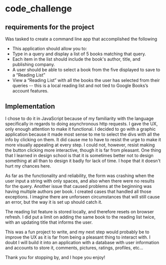 # code_challenge

## requirements for the project
Was tasked to create a command line app that accomplished the following
  *  This application should allow you to:
  *  Type in a query and display a list of 5 books matching that query.
  *  Each item in the list should include the book's author, title, and publishing company.
  *  A user should be able to select a book from the five displayed to save to a “Reading List”
  *  View a “Reading List” with all the books the user has selected from their queries -- this is a local reading list and not tied to Google Books’s account features.

## Implementation
I chose to do it in JavaScript because of my familiarity with the language specifically in regards to doing asynchronous http requests. I gave the UX, only enough attention to make it functional. I decided to go with a graphic application because it made most sense to me to select the divs with all the info by clicking on them. It did cause me to have to resist the urge to make it more visually appealing at every step. I could not, however, resist making the button clicking more interactive, though it is far from pleasant. One thing that I learned in design school is that it is sometimes better not to design something at all than to design it badly for lack of time. I hope that it doesn't hurt my chances here.

As far as the functionality and reliability, the form was crashing when the user input a string with only spaces, and also when there were no results for the query. Another issue that caused problems at the beginning was having multiple authors per book. I created cases that handled all those exceptions. I imagine there are unforseen circumstances that will still cause an error, but the way it is set up should catch it. 

The reading list feature is stored locally, and therefore resets on browser refresh. I did put a limit on adding the same book to the reading list twice, with an updating title that informs the user.

This was a fun project to write, and my next step would probably be to improve the UX as it is far from being a pleasant thing to interact with. I doubt I will build it into an application with a database with user information and accounts to store it, comments, pictures, ratings, profiles, etc...

Thank you for stopping by, and I hope you enjoy!
